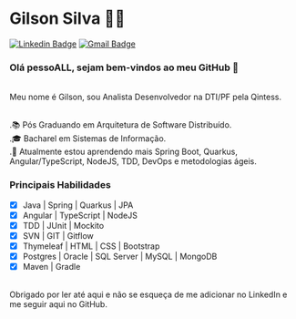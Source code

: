 # Gilson Silva :man_technologist:

[![Linkedin Badge](https://img.shields.io/badge/-LinkedIn-blue?style=flat-square&logo=Linkedin&logoColor=white&link=https://www.linkedin.com/in/gilsoncostadasilva/)](https://www.linkedin.com/in/gilsoncostadasilva/)
[![Gmail Badge](https://img.shields.io/badge/-Gmail-c14438?style=flat-square&logo=Gmail&logoColor=white&link=mailto:gilsonsilvati@gmail.com)](mailto:gilsonsilvati@gmail.com/)
<br/>

### Olá pessoALL, sejam bem-vindos ao meu GitHub 👋

<br/>Meu nome é Gilson, sou Analista Desenvolvedor na DTI/PF pela Qintess.

<br/>.📚 Pós Graduando em Arquitetura de Software Distribuído.
<br/>.🎓 Bacharel em Sistemas de Informação.
<br/>.🌱 Atualmente estou aprendendo mais Spring Boot, Quarkus, Angular/TypeScript, NodeJS, TDD, DevOps e metodologias ágeis.

### Principais Habilidades

- [x] Java | Spring | Quarkus | JPA
- [x] Angular | TypeScript | NodeJS
- [x] TDD | JUnit | Mockito
- [x] SVN | GIT | Gitflow
- [x] Thymeleaf | HTML | CSS | Bootstrap
- [x] Postgres | Oracle | SQL Server | MySQL | MongoDB
- [x] Maven | Gradle

<br/>Obrigado por ler até aqui e não se esqueça de me adicionar no LinkedIn e me seguir aqui no GitHub.
